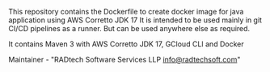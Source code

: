 This repository contains the Dockerfile to create docker image for java application using AWS Corretto JDK 17 It is intended to be used mainly in git CI/CD pipelines as a runner. But can be used anywhere else as required.

It contains Maven 3 with AWS Corretto JDK 17, GCloud CLI and Docker

Maintainer - "RADtech Software Services LLP info@radtechsoft.com"

